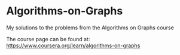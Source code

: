 # Algorithms-on-Graphs
My solutions to the problems from the Algorithms on Graphs course

The course page can be found at: https://www.coursera.org/learn/algorithms-on-graphs
